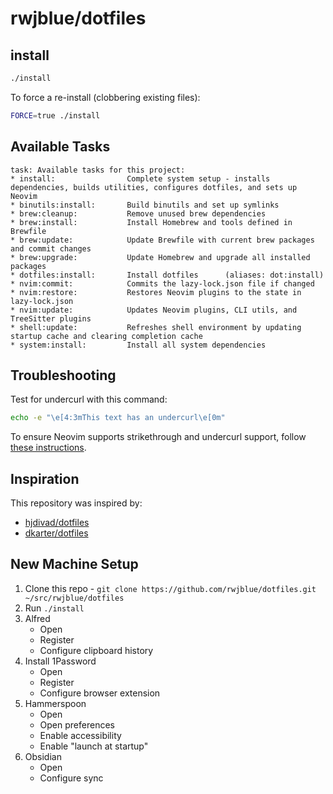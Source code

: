 # rwjblue/dotfiles

## install

```sh
./install
```

To force a re-install (clobbering existing files):

```sh
FORCE=true ./install
```

## Available Tasks

```console
task: Available tasks for this project:
* install:                Complete system setup - installs dependencies, builds utilities, configures dotfiles, and sets up Neovim
* binutils:install:       Build binutils and set up symlinks
* brew:cleanup:           Remove unused brew dependencies
* brew:install:           Install Homebrew and tools defined in Brewfile
* brew:update:            Update Brewfile with current brew packages and commit changes
* brew:upgrade:           Update Homebrew and upgrade all installed packages
* dotfiles:install:       Install dotfiles      (aliases: dot:install)
* nvim:commit:            Commits the lazy-lock.json file if changed
* nvim:restore:           Restores Neovim plugins to the state in lazy-lock.json
* nvim:update:            Updates Neovim plugins, CLI utils, and TreeSitter plugins
* shell:update:           Refreshes shell environment by updating startup cache and clearing completion cache
* system:install:         Install all system dependencies
```

## Troubleshooting

Test for undercurl with this command:

```sh
echo -e "\e[4:3mThis text has an undercurl\e[0m"
```

To ensure Neovim supports strikethrough and undercurl support, follow [these instructions](https://wezfurlong.org/wezterm/faq.html#how-do-i-enable-undercurl-curly-underlines).

## Inspiration

This repository was inspired by:

- [hjdivad/dotfiles](https://github.com/hjdivad/dotfiles)
- [dkarter/dotfiles](https://github.com/dkarter/dotfiles)

## New Machine Setup

1. Clone this repo - `git clone https://github.com/rwjblue/dotfiles.git ~/src/rwjblue/dotfiles`
2. Run `./install`
3. Alfred
   - Open
   - Register
   - Configure clipboard history
4. Install 1Password
   - Open
   - Register
   - Configure browser extension
5. Hammerspoon
   - Open
   - Open preferences
   - Enable accessibility
   - Enable "launch at startup"
6. Obsidian
   - Open
   - Configure sync
